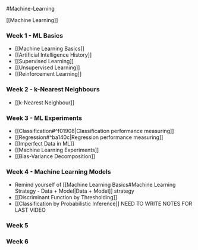 #Machine-Learning 

[[Machine Learning]]

### Week 1 - ML Basics
- [[Machine Learning Basics]]
- [[Artificial Intelligence History]]
- [[Supervised Learning]]
- [[Unsupervised Learning]]
- [[Reinforcement Learning]]

### Week 2 - k-Nearest Neighbours
- [[k-Nearest Neighbour]]

### Week 3 - ML Experiments
- [[Classification#^f01908|Classification performance measuring]]
- [[Regression#^ba140c|Regression performance measuring]]
- [[Imperfect Data in ML]]
- [[Machine Learning Experiments]]
- [[Bias-Variance Decomposition]]

### Week 4 - Machine Learning Models
- Remind yourself of [[Machine Learning Basics#Machine Learning Strategy - Data + Model|Data + Model]] strategy
- [[Discriminant Function by Thresholding]]
- [[Classification by Probabilistic Inference]]
NEED TO WRITE NOTES FOR LAST VIDEO

### Week 5

### Week 6